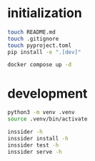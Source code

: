 # initialization

```sh
touch README.md
touch .gitignore
touch pyproject.toml
pip install -e ".[dev]"

docker compose up -d
```

# development

```sh
python3 -m venv .venv
source .venv/bin/activate

inssider -h
inssider install -h
inssider test -h
inssider serve -h
```
